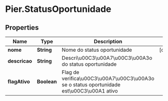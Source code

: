 # Pier.StatusOportunidade

## Properties
Name | Type | Description | Notes
------------ | ------------- | ------------- | -------------
**nome** | **String** | Nome do status oportunidade | [optional] 
**descricao** | **String** | Descri\u00C3\u00A7\u00C3\u00A3o do status oportunidade | 
**flagAtivo** | **Boolean** | Flag de verifica\u00C3\u00A7\u00C3\u00A3o se o status oportunidade est\u00C3\u00A1 ativo | 


